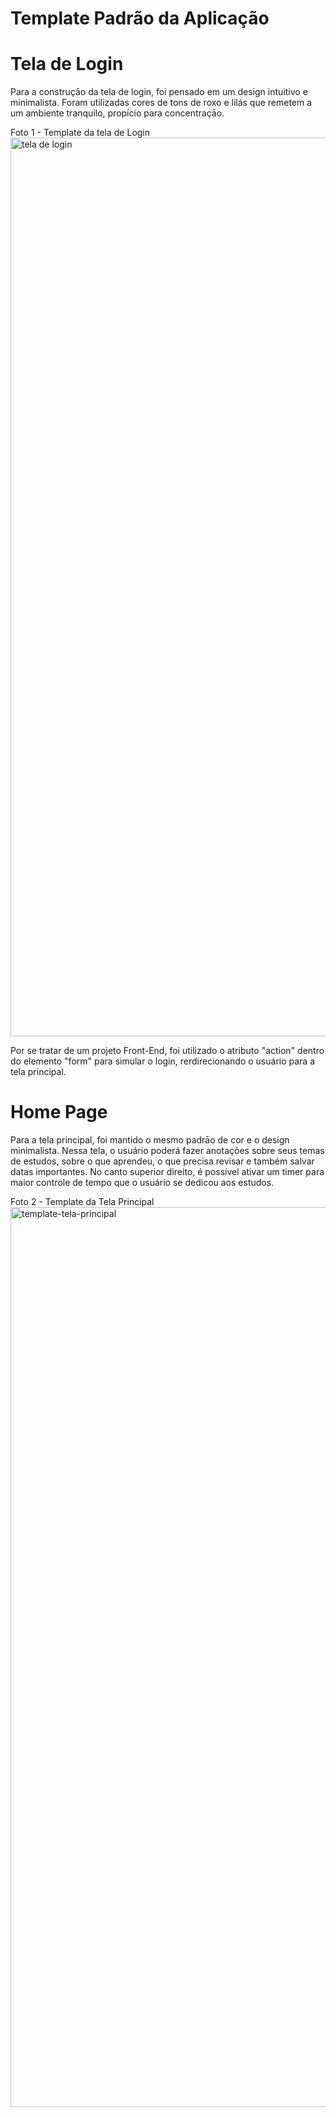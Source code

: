 # Template Padrão da Aplicação
# Tela de Login

Para a construçāo da tela de login, foi pensado em um design intuitivo e minimalista. Foram utilizadas cores de tons de roxo e lilás que remetem a um ambiente tranquilo, propício para concentraçāo. 

Foto 1 - Template da tela de Login
<img width="1438" alt="tela de login" src="https://github.com/ICEI-PUC-Minas-PMV-ADS/pmv-ads-2023-2-e1-proj-web-t6-grupo-2-turma-6/assets/145685489/8abd46d4-9853-498d-9804-12c6060bc1bf">

Por se tratar de um projeto Front-End, foi utilizado o atributo "action" dentro do elemento "form" para simular o login, rerdirecionando o usuário para a tela principal. 


# Home Page
Para a tela principal, foi mantido o mesmo padrāo de cor e o design minimalista. Nessa tela, o usuário poderá fazer anotações sobre seus temas de estudos, sobre o que aprendeu, o que precisa revisar e também salvar datas importantes. No canto superior direito, é possível ativar um timer para maior controle de tempo que o usuário se dedicou aos estudos. 

Foto 2 - Template da Tela Principal
<img width="1440" alt="template-tela-principal" src="https://github.com/ICEI-PUC-Minas-PMV-ADS/pmv-ads-2023-2-e1-proj-web-t6-grupo-2-turma-6/assets/145685489/70120eb0-7f7d-495f-a1ee-0538e8c4e95d">
